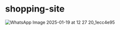 # shopping-site


![WhatsApp Image 2025-01-19 at 12 27 20_1ecc4e95](https://github.com/user-attachments/assets/0fe96517-cd38-4db0-91f8-756bc68957fc)
